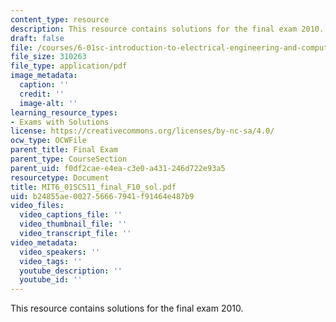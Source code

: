 ```yaml
---
content_type: resource
description: This resource contains solutions for the final exam 2010.
draft: false
file: /courses/6-01sc-introduction-to-electrical-engineering-and-computer-science-i-spring-2011/b24855ae002756667941f91464e487b9_MIT6_01SCS11_final_F10_sol.pdf
file_size: 310263
file_type: application/pdf
image_metadata:
  caption: ''
  credit: ''
  image-alt: ''
learning_resource_types:
- Exams with Solutions
license: https://creativecommons.org/licenses/by-nc-sa/4.0/
ocw_type: OCWFile
parent_title: Final Exam
parent_type: CourseSection
parent_uid: f0df2cae-e4ea-c3e0-a431-246d722e93a5
resourcetype: Document
title: MIT6_01SCS11_final_F10_sol.pdf
uid: b24855ae-0027-5666-7941-f91464e487b9
video_files:
  video_captions_file: ''
  video_thumbnail_file: ''
  video_transcript_file: ''
video_metadata:
  video_speakers: ''
  video_tags: ''
  youtube_description: ''
  youtube_id: ''
---
```

This resource contains solutions for the final exam 2010.
